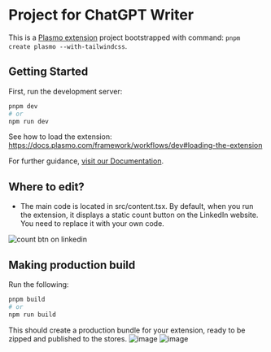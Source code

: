 # Project for ChatGPT Writer 

This is a [Plasmo extension](https://docs.plasmo.com/) project bootstrapped with command: `pnpm create plasmo --with-tailwindcss`.

## Getting Started

First, run the development server:

```bash
pnpm dev
# or
npm run dev
```

See how to load the extension: https://docs.plasmo.com/framework/workflows/dev#loading-the-extension

For further guidance, [visit our Documentation](https://docs.plasmo.com/).

## Where to edit?

- The main code is located in src/content.tsx. By default, when you run the extension, it displays a static count button on the LinkedIn website. You need to replace it with your own code.

![count btn on linkedin](count_btn_on_linkedin.png)

## Making production build

Run the following:

```bash
pnpm build
# or
npm run build
```

This should create a production bundle for your extension, ready to be zipped and published to the stores.
![image](https://github.com/sweekruth17/chrome-extension-template/assets/55882537/408d41ea-40a7-4922-9348-63fc6d7e8241)
![image](https://github.com/sweekruth17/chrome-extension-template/assets/55882537/fc5832a4-9659-45d5-87f5-7dbbbe07070c)



